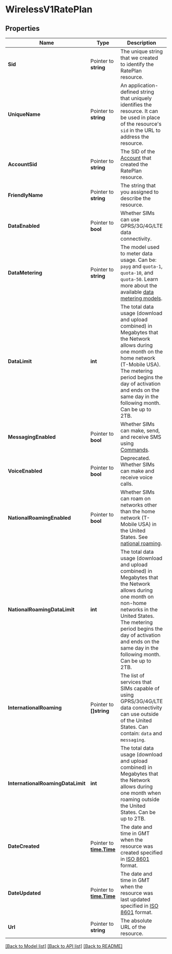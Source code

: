 # WirelessV1RatePlan

## Properties

Name | Type | Description | Notes
------------ | ------------- | ------------- | -------------
**Sid** | Pointer to **string** | The unique string that we created to identify the RatePlan resource. |
**UniqueName** | Pointer to **string** | An application-defined string that uniquely identifies the resource. It can be used in place of the resource's `sid` in the URL to address the resource. |
**AccountSid** | Pointer to **string** | The SID of the [Account](https://www.twilio.com/docs/iam/api/account) that created the RatePlan resource. |
**FriendlyName** | Pointer to **string** | The string that you assigned to describe the resource. |
**DataEnabled** | Pointer to **bool** | Whether SIMs can use GPRS/3G/4G/LTE data connectivity. |
**DataMetering** | Pointer to **string** | The model used to meter data usage. Can be: `payg` and `quota-1`, `quota-10`, and `quota-50`. Learn more about the available [data metering models](https://www.twilio.com/docs/iot/wireless/api/rateplan-resource#payg-vs-quota-data-plans). |
**DataLimit** | **int** | The total data usage (download and upload combined) in Megabytes that the Network allows during one month on the home network (T-Mobile USA). The metering period begins the day of activation and ends on the same day in the following month. Can be up to 2TB. |[optional] [default to 0]
**MessagingEnabled** | Pointer to **bool** | Whether SIMs can make, send, and receive SMS using [Commands](https://www.twilio.com/docs/iot/wireless/api/command-resource). |
**VoiceEnabled** | Pointer to **bool** | Deprecated. Whether SIMs can make and receive voice calls. |
**NationalRoamingEnabled** | Pointer to **bool** | Whether SIMs can roam on networks other than the home network (T-Mobile USA) in the United States. See [national roaming](https://www.twilio.com/docs/iot/wireless/api/rateplan-resource#national-roaming). |
**NationalRoamingDataLimit** | **int** | The total data usage (download and upload combined) in Megabytes that the Network allows during one month on non-home networks in the United States. The metering period begins the day of activation and ends on the same day in the following month. Can be up to 2TB. |[optional] [default to 0]
**InternationalRoaming** | Pointer to **[]string** | The list of services that SIMs capable of using GPRS/3G/4G/LTE data connectivity can use outside of the United States. Can contain: `data` and `messaging`. |
**InternationalRoamingDataLimit** | **int** | The total data usage (download and upload combined) in Megabytes that the Network allows during one month when roaming outside the United States. Can be up to 2TB. |[optional] [default to 0]
**DateCreated** | Pointer to [**time.Time**](time.Time.md) | The date and time in GMT when the resource was created specified in [ISO 8601](https://www.iso.org/iso-8601-date-and-time-format.html) format. |
**DateUpdated** | Pointer to [**time.Time**](time.Time.md) | The date and time in GMT when the resource was last updated specified in [ISO 8601](https://www.iso.org/iso-8601-date-and-time-format.html) format. |
**Url** | Pointer to **string** | The absolute URL of the resource. |

[[Back to Model list]](../README.md#documentation-for-models) [[Back to API list]](../README.md#documentation-for-api-endpoints) [[Back to README]](../README.md)


